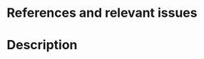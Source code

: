 # References and relevant issues
<!-- What relevant resources were used in the creation of this PR?
If this PR addresses an existing issue on the repo,
please link to that issue here as "Closes #(issue-number)".
If this PR adds docs for a napari PR please add a "Depends on <napari PR link>" -->

# Description
<!-- What does this pull request (PR) do? Does it add new content, improve/fix existing
context, improve/fix workflow/documentation build/deployment or something else?
<!-- If relevant, please include a screenshot or a screen capture in your content
change: "An image is worth a thousand words!" -->
<!-- You can use https://www.cockos.com/licecap/ or similar to create animations. -->
<!-- You can also see a preview of the documentation changes you are submitting by
clicking on "Details" to the right of the "Check the rendered docs here!" check on your PR.-->

<!-- Final Checklist
- If images included: I have added [alt text](https://webaim.org/techniques/alttext/)
If workflow, documentation build or deployment change:
- My PR is the minimum possible work for the desired functionality
- I have commented my code, to let others know what it does
-->

<!-- Previewing the Documentation Build
When you submit this PR, jobs that preview the documentation will be kicked off.
By default, they will use the `slimfast` build (`make` target), which is fast, because
it doesn't build any content from outside the `docs` repository and doesn't run notebook cells.
You can trigger other builds by commenting on the PR with:

@napari-bot make <target>

where <target> can be:
html : a full build, just like the deployment to napari.org
html-noplot : a full build, but without the gallery examples from `napari/napari`
docs : only the content from `napari/docs`, with notebook code cells executed
slimfast : the default, only the content from `napari/docs`, without code cell execution
slimgallery : `slimfast`, but with the gallery examples from `napari/napari` built
-->